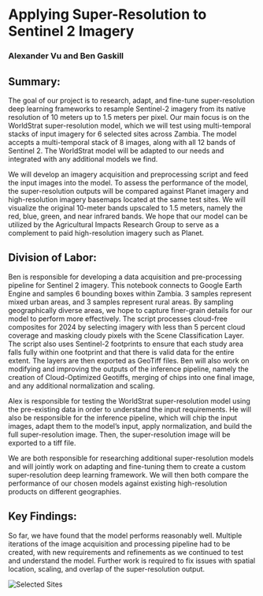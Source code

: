 # Applying Super-Resolution to Sentinel 2 Imagery
### Alexander Vu and Ben Gaskill

## Summary:
The goal of our project is to research, adapt, and fine-tune super-resolution deep learning frameworks to resample Sentinel-2 imagery from its native resolution of 10 meters up to 1.5 meters per pixel. Our main focus is on the WorldStrat super-resolution model, which we will test using multi-temporal stacks of input imagery for 6 selected sites across Zambia. The model accepts a multi-temporal stack of 8 images, along with all 12 bands of Sentinel 2. The WorldStrat model will be adapted to our needs and integrated with any additional models we find. 

We will develop an imagery acquisition and preprocessing script and feed the input images into the model. To assess the performance of the model, the super-resolution outputs will be compared against Planet imagery and high-resolution imagery basemaps located at the same test sites. We will visualize the original 10-meter bands upscaled to 1.5 meters, namely the red, blue, green, and near infrared bands. We hope that our model can be utilized by the Agricultural Impacts Research Group to serve as a complement to paid high-resolution imagery such as Planet.  

## Division of Labor: 
Ben is responsible for developing a data acquisition and pre-processing pipeline for Sentinel 2 imagery. This notebook connects to Google Earth Engine and samples 6 bounding boxes within Zambia. 3 samples represent mixed urban areas, and 3 samples represent rural areas. By sampling geographically diverse areas, we hope to capture finer-grain details for our model to perform more effectively. The script processes cloud-free composites for 2024 by selecting imagery with less than 5 percent cloud coverage and masking cloudy pixels with the Scene Classification Layer. The script also uses Sentinel-2 footprints to ensure that each study area falls fully within one footprint and that there is valid data for the entire extent. The layers are then exported as GeoTiff files. Ben will also work on modifying and improving the outputs of the inference pipeline, namely the creation of Cloud-Optimized Geotiffs, merging of chips into one final image, and any additional normalization and scaling.

Alex is responsible for testing the WorldStrat super-resolution model using the pre-existing data in order to understand the input requirements. He will also be responsible for the inference pipeline, which will chip the input images, adapt them to the model’s input, apply normalization, and build the full super-resolution image. Then, the super-resolution image will be exported to a tiff file.  

We are both responsible for researching additional super-resolution models and will jointly work on adapting and fine-tuning them to create a custom super-resolution deep learning framework. We will then both compare the performance of our chosen models against existing high-resolution products on different geographies.  

## Key Findings:  
So far, we have found that the model performs reasonably well. Multiple iterations of the image acquisition and processing pipeline had to be created, with new requirements and refinements as we continued to test and understand the model. Further work is required to fix issues with spatial location, scaling, and overlap of the super-resolution output.  

![Selected Sites](Resources/SelectedSites.png)

